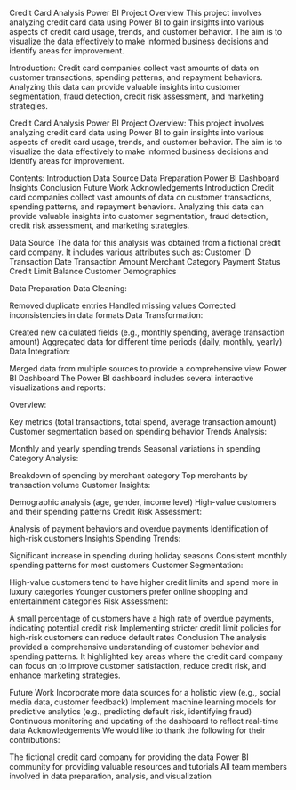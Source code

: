 Credit Card Analysis Power BI Project
Overview
This project involves analyzing credit card data using Power BI to gain insights into various aspects of credit card usage, trends, and customer behavior. The aim is to visualize the data effectively to make informed business decisions and identify areas for improvement.

Introduction:
Credit card companies collect vast amounts of data on customer transactions, spending patterns, and repayment behaviors. Analyzing this data can provide valuable insights into customer segmentation, fraud detection, credit risk assessment, and marketing strategies.


Credit Card Analysis Power BI Project
Overview:
This project involves analyzing credit card data using Power BI to gain insights into various aspects of credit card usage, trends, and customer behavior. The aim is to visualize the data effectively to make informed business decisions and identify areas for improvement.

Contents:
Introduction
Data Source
Data Preparation
Power BI Dashboard
Insights
Conclusion
Future Work
Acknowledgements
Introduction
Credit card companies collect vast amounts of data on customer transactions, spending patterns, and repayment behaviors. Analyzing this data can provide valuable insights into customer segmentation, fraud detection, credit risk assessment, and marketing strategies.

Data Source
The data for this analysis was obtained from a fictional credit card company. It includes various attributes such as:
Customer ID
Transaction Date
Transaction Amount
Merchant Category
Payment Status
Credit Limit
Balance
Customer Demographics


Data Preparation
Data Cleaning:

Removed duplicate entries
Handled missing values
Corrected inconsistencies in data formats
Data Transformation:

Created new calculated fields (e.g., monthly spending, average transaction amount)
Aggregated data for different time periods (daily, monthly, yearly)
Data Integration:

Merged data from multiple sources to provide a comprehensive view
Power BI Dashboard
The Power BI dashboard includes several interactive visualizations and reports:

Overview:

Key metrics (total transactions, total spend, average transaction amount)
Customer segmentation based on spending behavior
Trends Analysis:

Monthly and yearly spending trends
Seasonal variations in spending
Category Analysis:

Breakdown of spending by merchant category
Top merchants by transaction volume
Customer Insights:

Demographic analysis (age, gender, income level)
High-value customers and their spending patterns
Credit Risk Assessment:

Analysis of payment behaviors and overdue payments
Identification of high-risk customers
Insights
Spending Trends:

Significant increase in spending during holiday seasons
Consistent monthly spending patterns for most customers
Customer Segmentation:

High-value customers tend to have higher credit limits and spend more in luxury categories
Younger customers prefer online shopping and entertainment categories
Risk Assessment:

A small percentage of customers have a high rate of overdue payments, indicating potential credit risk
Implementing stricter credit limit policies for high-risk customers can reduce default rates
Conclusion
The analysis provided a comprehensive understanding of customer behavior and spending patterns. It highlighted key areas where the credit card company can focus on to improve customer satisfaction, reduce credit risk, and enhance marketing strategies.

Future Work
Incorporate more data sources for a holistic view (e.g., social media data, customer feedback)
Implement machine learning models for predictive analytics (e.g., predicting default risk, identifying fraud)
Continuous monitoring and updating of the dashboard to reflect real-time data
Acknowledgements
We would like to thank the following for their contributions:

The fictional credit card company for providing the data
Power BI community for providing valuable resources and tutorials
All team members involved in data preparation, analysis, and visualization
